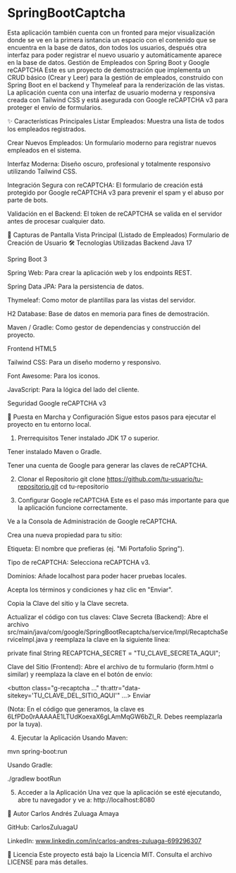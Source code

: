 # SpringBootCaptcha
Esta aplicación también cuenta con un fronted para mejor visualización donde se ve en la primera isntancia un espacio con el contenido que se encuentra en la base de datos, don todos los usuarios, después otra interfaz para poder registrar el nuevo usuario y automáticamente aparece en la base de datos.
Gestión de Empleados con Spring Boot y Google reCAPTCHA
Este es un proyecto de demostración que implementa un CRUD básico (Crear y Leer) para la gestión de empleados, construido con Spring Boot en el backend y Thymeleaf para la renderización de las vistas. La aplicación cuenta con una interfaz de usuario moderna y responsiva creada con Tailwind CSS y está asegurada con Google reCAPTCHA v3 para proteger el envío de formularios.

✨ Características Principales
Listar Empleados: Muestra una lista de todos los empleados registrados.

Crear Nuevos Empleados: Un formulario moderno para registrar nuevos empleados en el sistema.

Interfaz Moderna: Diseño oscuro, profesional y totalmente responsivo utilizando Tailwind CSS.

Integración Segura con reCAPTCHA: El formulario de creación está protegido por Google reCAPTCHA v3 para prevenir el spam y el abuso por parte de bots.

Validación en el Backend: El token de reCAPTCHA se valida en el servidor antes de procesar cualquier dato.

📸 Capturas de Pantalla
Vista Principal (Listado de Empleados)
Formulario de Creación de Usuario
🛠️ Tecnologías Utilizadas
Backend
Java 17

Spring Boot 3

Spring Web: Para crear la aplicación web y los endpoints REST.

Spring Data JPA: Para la persistencia de datos.

Thymeleaf: Como motor de plantillas para las vistas del servidor.

H2 Database: Base de datos en memoria para fines de demostración.

Maven / Gradle: Como gestor de dependencias y construcción del proyecto.

Frontend
HTML5

Tailwind CSS: Para un diseño moderno y responsivo.

Font Awesome: Para los iconos.

JavaScript: Para la lógica del lado del cliente.

Seguridad
Google reCAPTCHA v3

🚀 Puesta en Marcha y Configuración
Sigue estos pasos para ejecutar el proyecto en tu entorno local.

1. Prerrequisitos
Tener instalado JDK 17 o superior.

Tener instalado Maven o Gradle.

Tener una cuenta de Google para generar las claves de reCAPTCHA.

2. Clonar el Repositorio
git clone https://github.com/tu-usuario/tu-repositorio.git
cd tu-repositorio

3. Configurar Google reCAPTCHA
Este es el paso más importante para que la aplicación funcione correctamente.

Ve a la Consola de Administración de Google reCAPTCHA.

Crea una nueva propiedad para tu sitio:

Etiqueta: El nombre que prefieras (ej. "Mi Portafolio Spring").

Tipo de reCAPTCHA: Selecciona reCAPTCHA v3.

Dominios: Añade localhost para poder hacer pruebas locales.

Acepta los términos y condiciones y haz clic en "Enviar".

Copia la Clave del sitio y la Clave secreta.

Actualizar el código con tus claves:
Clave Secreta (Backend):
Abre el archivo src/main/java/com/google/SpringBootRecaptcha/service/Impl/RecaptchaServiceImpl.java y reemplaza la clave en la siguiente línea:

private final String RECAPTCHA_SECRET = "TU_CLAVE_SECRETA_AQUI";

Clave del Sitio (Frontend):
Abre el archivo de tu formulario (form.html o similar) y reemplaza la clave en el botón de envío:

<button
    class="g-recaptcha ..."
    th:attr="data-sitekey='TU_CLAVE_DEL_SITIO_AQUI'"
    ...>
    Enviar
</button>

(Nota: En el código que generamos, la clave es 6LfPDo0rAAAAAE1LTUdKoexaX6gLAmMqGW6bZl_R. Debes reemplazarla por la tuya).

4. Ejecutar la Aplicación
Usando Maven:

mvn spring-boot:run

Usando Gradle:

./gradlew bootRun

5. Acceder a la Aplicación
Una vez que la aplicación se esté ejecutando, abre tu navegador y ve a:
http://localhost:8080

👤 Autor
Carlos Andrés Zuluaga Amaya

GitHub: CarlosZuluagaU

LinkedIn: www.linkedin.com/in/carlos-andres-zuluaga-699296307

📄 Licencia
Este proyecto está bajo la Licencia MIT. Consulta el archivo LICENSE para más detalles.
